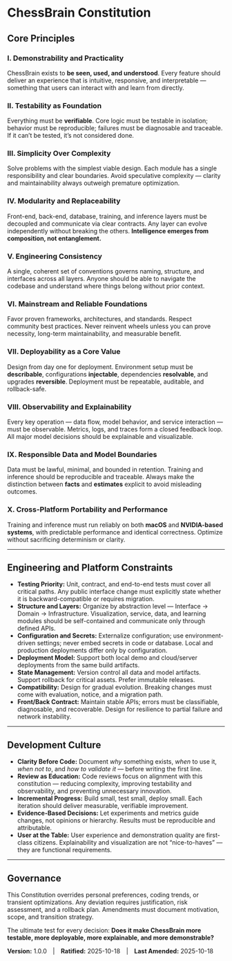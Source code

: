# ChessBrain Constitution

<!-- High-level guiding principles only; no specs, requirements, or implementation details -->

## Core Principles

### I. Demonstrability and Practicality

ChessBrain exists to **be seen, used, and understood**. Every feature should deliver an experience that is intuitive, responsive, and interpretable — something that users can interact with and learn from directly.

### II. Testability as Foundation

Everything must be **verifiable**. Core logic must be testable in isolation; behavior must be reproducible; failures must be diagnosable and traceable.
If it can’t be tested, it’s not considered done.

### III. Simplicity Over Complexity

Solve problems with the simplest viable design. Each module has a single responsibility and clear boundaries. Avoid speculative complexity — clarity and maintainability always outweigh premature optimization.

### IV. Modularity and Replaceability

Front-end, back-end, database, training, and inference layers must be decoupled and communicate via clear contracts. Any layer can evolve independently without breaking the others.
**Intelligence emerges from composition, not entanglement.**

### V. Engineering Consistency

A single, coherent set of conventions governs naming, structure, and interfaces across all layers. Anyone should be able to navigate the codebase and understand where things belong without prior context.

### VI. Mainstream and Reliable Foundations

Favor proven frameworks, architectures, and standards. Respect community best practices. Never reinvent wheels unless you can prove necessity, long-term maintainability, and measurable benefit.

### VII. Deployability as a Core Value

Design from day one for deployment.
Environment setup must be **describable**, configurations **injectable**, dependencies **resolvable**, and upgrades **reversible**.
Deployment must be repeatable, auditable, and rollback-safe.

### VIII. Observability and Explainability

Every key operation — data flow, model behavior, and service interaction — must be observable. Metrics, logs, and traces form a closed feedback loop.
All major model decisions should be explainable and visualizable.

### IX. Responsible Data and Model Boundaries

Data must be lawful, minimal, and bounded in retention. Training and inference should be reproducible and traceable.
Always make the distinction between **facts** and **estimates** explicit to avoid misleading outcomes.

### X. Cross-Platform Portability and Performance

Training and inference must run reliably on both **macOS** and **NVIDIA-based systems**, with predictable performance and identical correctness. Optimize without sacrificing determinism or clarity.

---

## Engineering and Platform Constraints

* **Testing Priority:** Unit, contract, and end-to-end tests must cover all critical paths. Any public interface change must explicitly state whether it is backward-compatible or requires migration.
* **Structure and Layers:** Organize by abstraction level — Interface → Domain → Infrastructure. Visualization, service, data, and learning modules should be self-contained and communicate only through defined APIs.
* **Configuration and Secrets:** Externalize configuration; use environment-driven settings; never embed secrets in code or database. Local and production deployments differ only by configuration.
* **Deployment Model:** Support both local demo and cloud/server deployments from the same build artifacts.
* **State Management:** Version control all data and model artifacts. Support rollback for critical assets. Prefer immutable releases.
* **Compatibility:** Design for gradual evolution. Breaking changes must come with evaluation, notice, and a migration path.
* **Front/Back Contract:** Maintain stable APIs; errors must be classifiable, diagnosable, and recoverable. Design for resilience to partial failure and network instability.

---

## Development Culture

* **Clarity Before Code:** Document *why* something exists, *when* to use it, *when not to*, and *how to validate it* — before writing the first line.
* **Review as Education:** Code reviews focus on alignment with this constitution — reducing complexity, improving testability and observability, and preventing unnecessary innovation.
* **Incremental Progress:** Build small, test small, deploy small. Each iteration should deliver measurable, verifiable improvement.
* **Evidence-Based Decisions:** Let experiments and metrics guide changes, not opinions or hierarchy. Results must be reproducible and attributable.
* **User at the Table:** User experience and demonstration quality are first-class citizens. Explainability and visualization are not “nice-to-haves” — they are functional requirements.

---

## Governance

This Constitution overrides personal preferences, coding trends, or transient optimizations.
Any deviation requires justification, risk assessment, and a rollback plan.
Amendments must document motivation, scope, and transition strategy.

The ultimate test for every decision:
**Does it make ChessBrain more testable, more deployable, more explainable, and more demonstrable?**

**Version:** 1.0.0 | **Ratified:** 2025-10-18 | **Last Amended:** 2025-10-18
